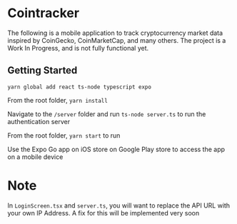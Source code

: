 # Cointracker

The following is a mobile application to track cryptocurrency market data inspired by CoinGecko, CoinMarketCap, and many others. The project is a Work In Progress, and is not fully functional yet.

## Getting Started

```
yarn global add react ts-node typescript expo
```

From the root folder, `yarn install`

Navigate to the `/server` folder and run `ts-node server.ts` to run the authentication server

From the root folder, `yarn start` to run

Use the Expo Go app on iOS store on Google Play store to access the app on a mobile device

# Note

In `LoginScreen.tsx` and `server.ts`, you will want to replace the API URL with your own IP Address. A fix for this will be implemented very soon
